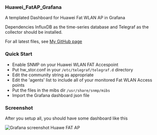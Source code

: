 ### Huawei_FatAP_Grafana 

A templated Dashboard for Huawei Fat WLAN AP in Grafana

Dependencies InfluxDB as the time-series database and Telegraf as the collector should be installed.

For all latest files, see [My GitHub page](https://github.com/dkruyt/Huawei_FatAP_Grafana)

### Quick Start

* Enable SNMP on your Huawei WLAN FAT Accespoint
* Put hw_stor.conf in your `/etc/telegraf/telegraf.d` directory
* Edit the community string as appropriate
* Edit the 'agents' list to include all of your monitored Fat WLAN Access points
* Put the files in the mibs dir `/usr/share/snmp/mibs`
* Import the Grafana dashboard json file

### Screenshot

After you setup all, you should have some dashboard like this

![Grafana screenshot Huawe FAT AP](https://raw.githubusercontent.com/dkruyt/Huawei_FatAP_Grafana/master/Huawei%20FAT%20AP%20templated.png)
